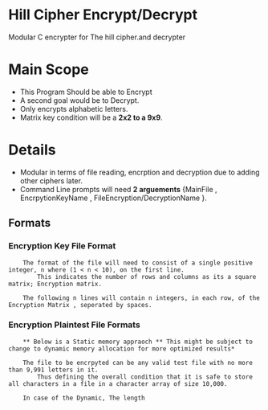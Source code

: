 # Hill Cipher Encrypt/Decrypt
 Modular C encrypter for The hill cipher.and decrypter



# Main Scope 
- This Program Should be able to Encrypt 
- A second goal would be to Decrypt.
- Only encrypts alphabetic letters.
- Matrix key condition will be a **2x2 to a 9x9**.



# Details
- Modular in terms of file reading, encrption and decryption due to adding other ciphers later.
- Command Line prompts will need **2 arguements** {MainFile , EncrpytionKeyName  , FileEncryption/DecryptionName }.





## Formats
###  Encryption Key File Format
        The format of the file will need to consist of a single positive integer, n where (1 < n < 10), on the first line.
            This indicates the number of rows and columns as its a square matrix; Encryption matrix.

        The following n lines will contain n integers, in each row, of the Encryption Matrix , seperated by spaces.

### Encryption Plaintest File Formats
        ** Below is a Static memory appraoch ** This might be subject to change to dynamic memory allocation for more optimized results* 

        The file to be encrpyted can be any valid test file with no more than 9,991 letters in it.
            Thus defining the overall condition that it is safe to store all characters in a file in a character array of size 10,000.

        In case of the Dynamic, The length 

        